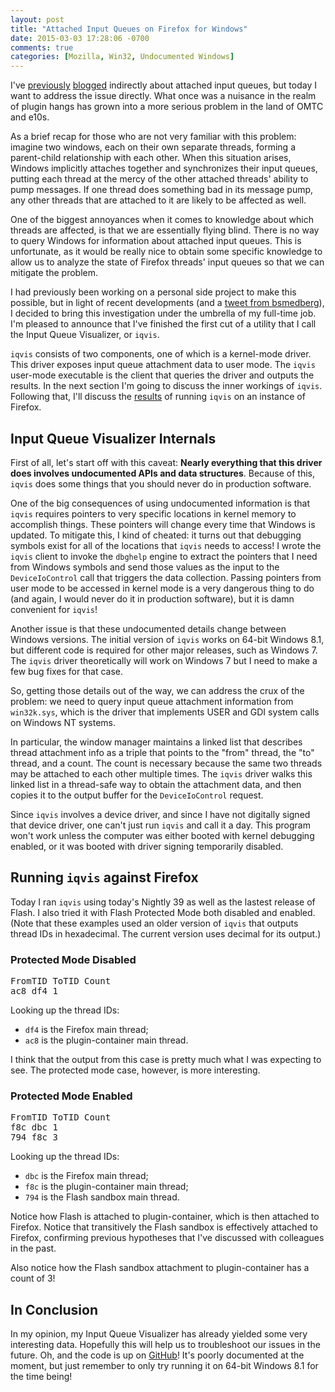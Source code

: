 ```yaml
---
layout: post
title: "Attached Input Queues on Firefox for Windows"
date: 2015-03-03 17:28:06 -0700
comments: true
categories: [Mozilla, Win32, Undocumented Windows]
---
```

I've [previously](https://dblohm7.ca/blog/2012/11/22/plugin-hang-user-interface-for-firefox/) [blogged](https://dblohm7.ca/blog/2013/02/15/plugin-hang-ui-on-aurora/) 
indirectly about attached input queues, but today I want to address the issue directly. What once was a nuisance in the realm of plugin hangs has grown into a more 
serious problem in the land of OMTC and e10s.

As a brief recap for those who are not very familiar with this problem: imagine two windows, each on their own separate threads, forming a parent-child relationship 
with each other. When this situation arises, Windows implicitly attaches together and synchronizes their input queues, putting each thread at the mercy of the other 
attached threads' ability to pump messages. If one thread does something bad in its message pump, any other threads that are attached to it are likely to be affected as well.

One of the biggest annoyances when it comes to knowledge about which threads are affected, is that we are essentially flying blind. There is no 
way to query Windows for information about attached input queues. This is unfortunate, as it would be really nice to obtain some specific knowledge to allow us to 
analyze the state of Firefox threads' input queues so that we can mitigate the problem.

I had previously been working on a personal side project to make this possible, but in light of recent developments (and a [tweet from bsmedberg](https://twitter.com/nsIAnswers/status/565883284748795905)), 
I decided to bring this investigation under the umbrella of my full-time job. I'm pleased to announce that I've finished the first cut of a utility that I call 
the Input Queue Visualizer, or `iqvis`.

`iqvis` consists of two components, one of which is a kernel-mode driver. This driver exposes input queue attachment data to user mode. The `iqvis` user-mode 
executable is the client that queries the driver and outputs the results. In the next section I'm going to discuss the inner workings of `iqvis`. Following that, I'll 
discuss the [results](#results) of running `iqvis` on an instance of Firefox.

<a name="internals"></a>Input Queue Visualizer Internals
--------------------------------

First of all, let's start off with this caveat: **Nearly everything that this driver does involves undocumented APIs and data structures**. Because of this, `iqvis` 
does some things that you should never do in production software.

One of the big consequences of using undocumented information is that `iqvis` requires pointers to very specific locations 
in kernel memory to accomplish things. These pointers will change every time that Windows is updated. To mitigate this, I kind of cheated: it turns out that 
debugging symbols exist for all of the locations that `iqvis` needs to access! I wrote the `iqvis` client to invoke the `dbghelp` engine to extract the pointers that 
I need from Windows symbols and send those values as the input to the `DeviceIoControl` call that triggers the data collection. Passing pointers from user mode to be 
accessed in kernel mode is a very dangerous thing to do (and again, I would never do it in production software), but it is damn convenient for `iqvis`!

Another issue is that these undocumented details change between Windows versions. The initial version of `iqvis` works on 64-bit Windows 8.1, but different code is required 
for other major releases, such as Windows 7. The `iqvis` driver theoretically will work on Windows 7 but I need to make a few bug fixes for that case.

So, getting those details out of the way, we can address the crux of the problem: we need to query input queue attachment information from `win32k.sys`, which is the 
driver that implements USER and GDI system calls on Windows NT systems.

In particular, the window manager maintains a linked list that describes thread attachment info as a triple that points to the "from" thread, the "to" thread, and a count. 
The count is necessary because the same two threads may be attached to each other multiple times. The `iqvis` driver walks this linked list in a thread-safe way to obtain 
the attachment data, and then copies it to the output buffer for the `DeviceIoControl` request.

Since `iqvis` involves a device driver, and since I have not digitally signed that device driver, one can't just run `iqvis` and call it a day. This program won't work 
unless the computer was either booted with kernel debugging enabled, or it was booted with driver signing temporarily disabled.

<a name="results"></a>Running `iqvis` against Firefox
-------------------------------

Today I ran `iqvis` using today's Nightly 39 as well as the lastest release of Flash. I also tried it with Flash Protected Mode both disabled and enabled.
(Note that these examples used an older version of `iqvis` that outputs thread IDs in hexadecimal. The current version uses decimal for its output.)

### Protected Mode Disabled

<pre><samp>FromTID ToTID Count
ac8 df4 1
</samp></pre>

Looking up the thread IDs:

* `df4` is the Firefox main thread;
* `ac8` is the plugin-container main thread.

I think that the output from this case is pretty much what I was expecting to see. The protected mode case, however, is more interesting.

### Protected Mode Enabled

<pre><samp>FromTID ToTID Count
f8c dbc 1
794 f8c 3
</samp></pre>

Looking up the thread IDs:

* `dbc` is the Firefox main thread;
* `f8c` is the plugin-container main thread;
* `794` is the Flash sandbox main thread.

Notice how Flash is attached to plugin-container, which is then attached to Firefox. Notice that transitively the Flash sandbox is effectively attached to Firefox, 
confirming previous hypotheses that I've discussed with colleagues in the past.

Also notice how the Flash sandbox attachment to plugin-container has a count of 3!

In Conclusion
-------------

In my opinion, my Input Queue Visualizer has already yielded some very interesting data. Hopefully this will help us to troubleshoot our issues in the future. Oh, 
and the code is up on [GitHub](https://github.com/dblohm7/iqvis)! It's poorly documented at the moment, but just remember to only try running it on 64-bit Windows 
8.1 for the time being!

